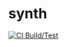 # synth

[![CI Build/Test](https://github.com/paulhuggett/synth/actions/workflows/ci.yaml/badge.svg)](https://github.com/paulhuggett/synth/actions/workflows/ci.yaml)
